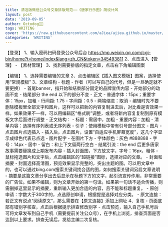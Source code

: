 ```yaml
---
title: 清洁版微信公众号文章排版规范——《唐家行乐图》简设计风
layout: post
data: '2019-09-05'
author: Octodog🐙🐶
tags: WRITING
cover: 'https://raw.githubusercontent.com/aJiea/ajiea.github.io/master/_posts/190905/cover1.jpg'
categories: 'WRITING'
---
```




【登录】
1、输入密码扫码登录公众号后台 https://mp.weixin.qq.com/cgi-bin/home?t=home/index&lang=zh_CN&token=345493811
2、点击进入【管理】 - 【素材管理】
3、找到需要排版的指定文章，点击右下角编辑图案


【编辑】
1、选择需要编辑的文章
2、点击编辑区【插入图文模板】图案，选择使用“常规模板”
3、文章结构
	- 标题
	- 作者（可以写自己的代号，但是一旦确定就不要更换）
	- 首尾banner，指开始和结束部分固定的品牌宣传内容
		- 开始部分的动画不变
		- 结尾部分 the end 以下的部分不变
	- 正文
		- 普通字体：15px；重要字体：15px，加粗
		- 行间距: 1.75
		- 字间距：0.5
		- 两端缩进：取消
		- 编辑时先不要删除模板里全部文字和图片，这样可以把新的内容复制进去后，对比看是否效果一样。如果效果不一样，可以用编辑区“格式刷”调整，或者将新内容复复制到原有模板文字后面进行调整
		- 正文结构：
			- 标题：需居中，加粗
			- 重要内容：加粗
			- 清单内容：选择有序列表或无序列表
			- 引子：使用模板中带有引号部分图文
	- 图片
		- 点击图片点选插入
		- 插入后，点击图片，设置“自适应手机屏幕宽度”，这几个字显示成绿色代表已点选
		- 图片配字
			- 在图片下方
			- 字体颜色：灰色 #888888
			- 字号：14px
			- 居中
			- 留白：和上下文留两行空白
	- 结尾引流：the end 后更多唐家故事需要替换成上期发布内容
		- 插入封面图，下方放文字，字号：16px，粗体
		- 鼠标拖选图片和文字后，点击编辑区的“超链接”图标，选择对应的文章。
	- 封面和摘要
		- 封面选择高清图，预览效果显示完整的，突出主题的图。可以用文章中的，也可以通过bing.com搜索关键词找合适的图，如何搜索关键词另启文章说明
		- 摘要是这篇文章分享出去后显示在标题下方的文字，起引流宣传作用，非常重要的广告位。如果不编辑，则为文章开始的第一句话。如果第一句话不适合传播，则需删掉这里显示的摘要，重新输入更加合适的内容，且不能和标题重复。
	- 原创申请：字数大于300字的，点选原创申请，根据提是选择对应分类。
	- 原文连接：若正文有说点“阅读原文”，那么需要在【原文连接】添加上网址
4、复核
	- 页面底部有错别字核查，点击后根据提示排查修改别字
	- 点击预览，输入自己手机号后可将文章发布到自己手机（需要提前关注公众号），在手机上浏览，排查页面是否达到以上要求。排查无误后，发给主编二次复核。